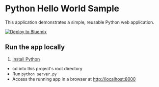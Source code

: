 # Python Hello World Sample

This application demonstrates a simple, reusable Python web application.

[![Deploy to Bluemix](https://bluemix.net/deploy/button.png)](https://bluemix.net/deploy?repository=https://github.com/IBM-Bluemix/python-helloworld)

## Run the app locally

1. [Install Python][]
+ cd into this project's root directory
+ Run `python server.py`
+ Access the running app in a browser at <http://localhost:8000>

[Install Python]: https://www.python.org/downloads/
